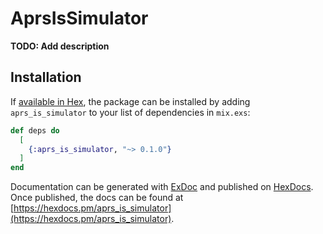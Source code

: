 # AprsIsSimulator

**TODO: Add description**

## Installation

If [available in Hex](https://hex.pm/docs/publish), the package can be installed
by adding `aprs_is_simulator` to your list of dependencies in `mix.exs`:

```elixir
def deps do
  [
    {:aprs_is_simulator, "~> 0.1.0"}
  ]
end
```

Documentation can be generated with [ExDoc](https://github.com/elixir-lang/ex_doc)
and published on [HexDocs](https://hexdocs.pm). Once published, the docs can
be found at [https://hexdocs.pm/aprs_is_simulator](https://hexdocs.pm/aprs_is_simulator).

